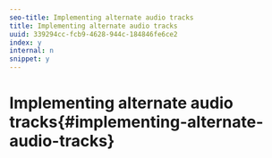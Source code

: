 ```yaml
---
seo-title: Implementing alternate audio tracks
title: Implementing alternate audio tracks
uuid: 339294cc-fcb9-4628-944c-184846fe6ce2
index: y
internal: n
snippet: y
---
```


# Implementing alternate audio tracks{#implementing-alternate-audio-tracks}

